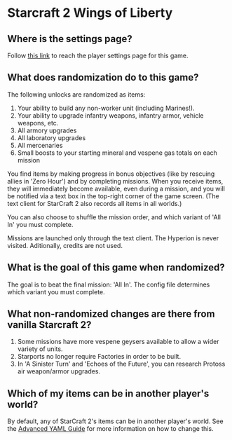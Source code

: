# Starcraft 2 Wings of Liberty

## Where is the settings page?

Follow [this link](../player-settings) to reach the player settings page for this game.

## What does randomization do to this game?

The following unlocks are randomized as items:
1. Your ability to build any non-worker unit (including Marines!).
2. Your ability to upgrade infantry weapons, infantry armor, vehicle weapons, etc.
3. All armory upgrades
4. All laboratory upgrades
5. All mercenaries
6. Small boosts to your starting mineral and vespene gas totals on each mission

You find items by making progress in bonus objectives (like by rescuing allies in 'Zero Hour') and by completing
missions. When you receive items, they will immediately become available, even during a mission, and you will be
notified via a text box in the top-right corner of the game screen. (The text client for StarCraft 2 also records all
items in all worlds.)

You can also choose to shuffle the mission order, and which variant of 'All In' you must complete.

Missions are launched only through the text client. The Hyperion is never visited. Aditionally, credits are not used.

## What is the goal of this game when randomized?

The goal is to beat the final mission: 'All In'. The config file determines which variant you must complete.

## What non-randomized changes are there from vanilla Starcraft 2?

1. Some missions have more vespene geysers available to allow a wider variety of units.
2. Starports no longer require Factories in order to be built.
3. In 'A Sinister Turn' and 'Echoes of the Future', you can research Protoss air weapon/armor upgrades.

## Which of my items can be in another player's world?

By default, any of StarCraft 2's items can be in another player's world. See the
[Advanced YAML Guide](https://archipelago.gg/tutorial/Archipelago/advanced_settings/en)
for more information on how to change this.